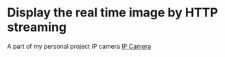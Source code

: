 # Display the real time image by HTTP streaming
A part of my personal project IP camera
[IP Camera](https://github.com/PeishengYE/HttpStreamFromMotion/blob/master/docs/android_ip_camera_resize_50.jpg)
